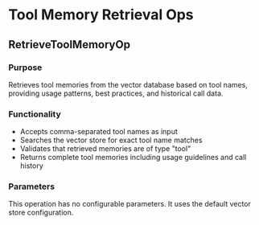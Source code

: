 # Tool Memory Retrieval Ops

## RetrieveToolMemoryOp

### Purpose

Retrieves tool memories from the vector database based on tool names, providing usage patterns, best practices, and historical call data.

### Functionality

- Accepts comma-separated tool names as input
- Searches the vector store for exact tool name matches
- Validates that retrieved memories are of type "tool"
- Returns complete tool memories including usage guidelines and call history

### Parameters

This operation has no configurable parameters. It uses the default vector store configuration.

